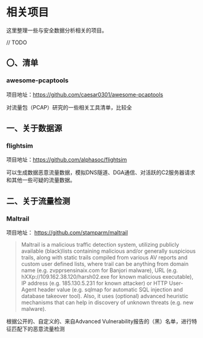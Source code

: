 # 相关项目

这里整理一些与安全数据分析相关的项目。

// TODO

## 〇、清单

### awesome-pcaptools

项目地址：https://github.com/caesar0301/awesome-pcaptools

对流量包（PCAP）研究的一些相关工具清单，比较全





## 一、关于数据源

### flightsim

项目地址：https://github.com/alphasoc/flightsim

可以生成数据恶意流量数据，模拟DNS隧道、DGA通信、对活跃的C2服务器请求和其他一些可疑的流量数据。



## 二、关于流量检测

### Maltrail

项目地址： https://github.com/stamparm/maltrail

>   Maltrail is a malicious traffic detection system, utilizing publicly available (black)lists containing malicious and/or generally suspicious trails, along with static trails compiled from various AV reports and custom user defined lists, where trail can be anything from domain name (e.g. zvpprsensinaix.com for Banjori malware), URL (e.g. hXXp://109.162.38.120/harsh02.exe for known malicious executable), IP address (e.g. 185.130.5.231 for known attacker) or HTTP User-Agent header value (e.g. sqlmap for automatic SQL injection and database takeover tool). Also, it uses (optional) advanced heuristic mechanisms that can help in discovery of unknown threats (e.g. new malware).

根据公开的、自定义的、来自Advanced Vulnerability报告的（黑）名单，进行特征匹配下的恶意流量检测


